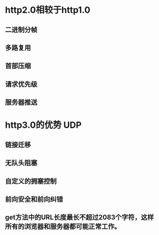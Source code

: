 # http2.0相较于http1.0

## 二进制分帧

## 多路复用

## 首部压缩

## 请求优先级

## 服务器推送




# http3.0的优势 UDP

## 链接迁移

## 无队头阻塞

## 自定义的拥塞控制

## 前向安全和前向纠错


## get方法中的URL长度最长不超过2083个字符，这样所有的浏览器和服务器都可能正常工作。